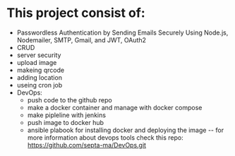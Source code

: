 
# This project consist of:

- Passwordless Authentication by Sending Emails Securely Using Node.js, Nodemailer, SMTP, Gmail, and JWT, OAuth2
- CRUD
- server security
- upload image
- makeing qrcode
- adding location
- useing cron job
- DevOps:
  - push code to the github repo
  - make a docker container and manage with docker compose
  - make pipleline with jenkins
  - push image to docker hub
  - ansible plabook for installing docker and deploying the image
  -- for more information about devops tools check this repo: https://github.com/septa-ma/DevOps.git

